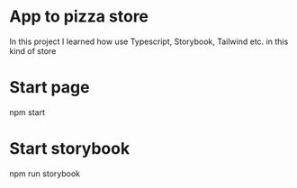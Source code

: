 # App to pizza store 
In this project I learned how use Typescript, Storybook, Tailwind etc. in this kind of store

# Start page
npm start

# Start storybook
npm run storybook